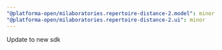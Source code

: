 ```yaml
---
"@platforma-open/milaboratories.repertoire-distance-2.model": minor
"@platforma-open/milaboratories.repertoire-distance-2.ui": minor
---
```


Update to new sdk
